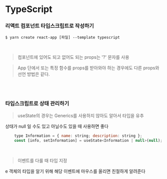 # TypeScript

### 리액트 컴포넌트 타입스크립트로 작성하기
```
$ yarn create react-app [파일] --template typescript

```
<br>

>컴포넌트에 있어도 되고 없어도 되는 props는 '?' 문자를 사용


>App 단에서 또는 특정 함수를 props를 받아와야 하는 경우에도 다른 props와 선언 방법은 같다.

<br>
<br>

### 타입스크립트로 상태 관리하기

> useState의 경우는 Generics를 사용하지 않아도 알아서 타입을 유추

상태가 null 일 수도 있고 아닐수도 있을 때 사용하면 좋다
```js
    type Information = { name: string; description: string };
    const [info, setInformation] = useState<Information | null>(null);
```
<br>

> 이벤트를 다룰 때 타입 지정

e 객체의 타입을 알기 위해 해당 이벤트에 마우스를 올리면 친절하게 알려준다

